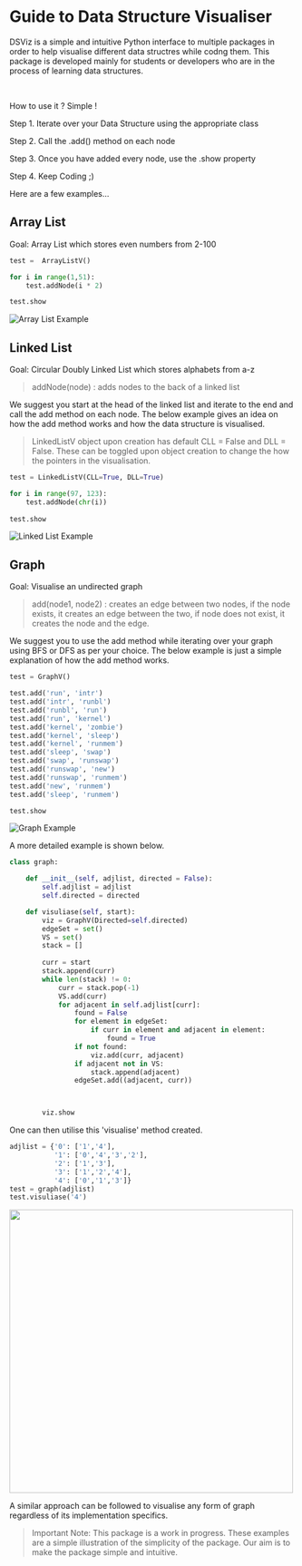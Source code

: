  # Guide to Data Structure Visualiser

DSViz is a simple and intuitive Python interface to multiple packages in order to help visualise different data structres while codng them. This package is developed mainly for students or developers who are in the process of learning data structures. 

</br>  

How to use it ? Simple ! 

Step 1. Iterate over your Data Structure using the appropriate class

Step 2. Call the .add() method on each node

Step 3. Once you have added every node, use the .show property 

Step 4. Keep Coding ;)

Here are a few examples...

## Array List

Goal: Array List which stores even numbers from 2-100

```python
test =  ArrayListV()

for i in range(1,51):
    test.addNode(i * 2)

test.show
```
![Array List Example](resources/ArrayListExample.gif)

## Linked List

Goal: Circular Doubly Linked List which stores alphabets from a-z

> addNode(node) : adds nodes to the back of a linked list

We suggest you start at the head of the linked list and iterate to the end and call the add method on each node. The below example gives an idea on how the add method works and how the data structure is visualised.
> LinkedListV object upon creation has default CLL = False and DLL = False. These can be toggled upon object creation to change the how the pointers in the visualisation.

```python
test = LinkedListV(CLL=True, DLL=True)

for i in range(97, 123):
    test.addNode(chr(i))
    
test.show
```
![Linked List Example](resources/LinkedListExample.gif)


## Graph

Goal: Visualise an undirected graph

>add(node1, node2) : creates an edge between two nodes, if the node exists, it creates an edge between the two, if node does not exist, it creates the node and the edge.

We suggest you to use the add method while iterating over your graph using BFS or DFS as per your choice. The below example is just a simple explanation of how the add method works.

```python
test = GraphV()

test.add('run', 'intr')
test.add('intr', 'runbl')
test.add('runbl', 'run')
test.add('run', 'kernel')
test.add('kernel', 'zombie')
test.add('kernel', 'sleep')
test.add('kernel', 'runmem')
test.add('sleep', 'swap')
test.add('swap', 'runswap')
test.add('runswap', 'new')
test.add('runswap', 'runmem')
test.add('new', 'runmem')
test.add('sleep', 'runmem')

test.show
```

![Graph Example](resources/GraphExample.png)

A more detailed example is shown below. 

```python
class graph:

    def __init__(self, adjlist, directed = False):
        self.adjlist = adjlist
        self.directed = directed

    def visuliase(self, start):
        viz = GraphV(Directed=self.directed)
        edgeSet = set()
        VS = set()
        stack = []
        
        curr = start
        stack.append(curr)
        while len(stack) != 0:
            curr = stack.pop(-1)
            VS.add(curr)
            for adjacent in self.adjlist[curr]:
                found = False
                for element in edgeSet:
                    if curr in element and adjacent in element:
                        found = True
                if not found:
                    viz.add(curr, adjacent)
                if adjacent not in VS:
                    stack.append(adjacent)
                edgeSet.add((adjacent, curr))



        viz.show
```

One can then utilise this 'visualise' method created.

```python
adjlist = {'0': ['1','4'],
           '1': ['0','4','3','2'],
           '2': ['1','3'],
           '3': ['1','2','4'],
           '4': ['0','1','3']}
test = graph(adjlist)
test.visuliase('4')
```


<img src ="resources/GraphExample.jpg" width="500"/>

A similar approach can be followed to visualise any form of graph regardless of its implementation specifics.

> Important Note: This package is a work in progress. These examples are a simple illustration of the simplicity of the package. Our aim is to make the package simple and intuitive.








                
            




 

